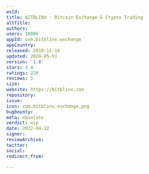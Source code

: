 ```yaml
---
wsId: 
title: BITBLINX - Bitcoin Exchange & Crypto Trading
altTitle: 
authors: 
users: 10000
appId: com.bitblinx.exchange
appCountry: 
released: 2019-11-16
updated: 2020-05-01
version: '1.8'
stars: 3.4
ratings: 220
reviews: 5
size: 
website: https://bitblinx.com
repository: 
issue: 
icon: com.bitblinx.exchange.png
bugbounty: 
meta: obsolete
verdict: wip
date: 2022-04-22
signer: 
reviewArchive: 
twitter: 
social: 
redirect_from: 

---
```



